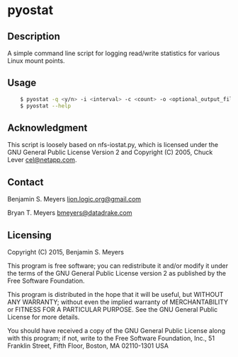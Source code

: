 # pyostat

## Description

A simple command line script for logging read/write statistics for various Linux mount points.

## Usage
``` bash
    $ pyostat -q <y/n> -i <interval> -c <count> -o <optional_output_file>
    $ pyostat --help
```

## Acknowledgment

This script is loosely based on nfs-iostat.py, which is licensed under the GNU General Public License Version 2 and 
Copyright (C) 2005, Chuck Lever <cel@netapp.com>.

## Contact
Benjamin S. Meyers <lion.logic.org@gmail.com>

Bryan T. Meyers <bmeyers@datadrake.com>

## Licensing
Copyright (C) 2015, Benjamin S. Meyers

This program is free software; you can redistribute it and/or modify
it under the terms of the GNU General Public License version 2 as
published by the Free Software Foundation.

This program is distributed in the hope that it will be useful,
but WITHOUT ANY WARRANTY; without even the implied warranty of
MERCHANTABILITY or FITNESS FOR A PARTICULAR PURPOSE.  See the
GNU General Public License for more details.

You should have received a copy of the GNU General Public License
along with this program; if not, write to the Free Software
Foundation, Inc., 51 Franklin Street, Fifth Floor, Boston,
MA 02110-1301 USA
